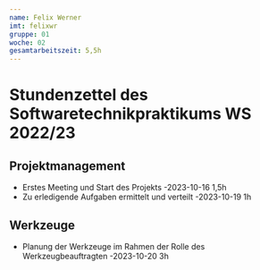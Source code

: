 ```yaml
---
name: Felix Werner
imt: felixwr
gruppe: 01
woche: 02
gesamtarbeitszeit: 5,5h
---
```


# Stundenzettel des Softwaretechnikpraktikums WS 2022/23

## Projektmanagement
- Erstes Meeting und Start des Projekts 
    -2023-10-16 1,5h
- Zu erledigende Aufgaben ermittelt und verteilt
    -2023-10-19 1h
## Werkzeuge
- Planung der Werkzeuge im Rahmen der Rolle des Werkzeugbeauftragten
    -2023-10-20 3h
